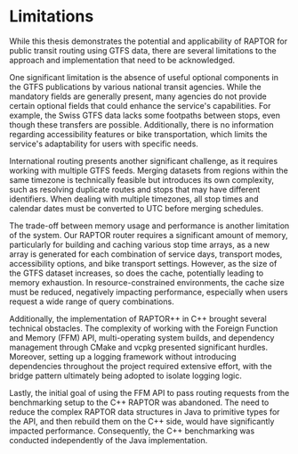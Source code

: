 # Limitations

While this thesis demonstrates the potential and applicability of RAPTOR for public transit routing using GTFS data,
there are several limitations to the approach and implementation that need to be acknowledged.

One significant limitation is the absence of useful optional components in the GTFS publications by various national
transit agencies. While the mandatory fields are generally present, many agencies do not provide certain optional fields
that could enhance the service's capabilities. For example, the Swiss GTFS data lacks some footpaths between stops, even
though these transfers are possible. Additionally, there is no information regarding accessibility features
or bike transportation, which limits the service's adaptability for users with specific needs.

International routing presents another significant challenge, as it requires working with multiple GTFS feeds. Merging
datasets from regions within the same timezone is technically feasible but introduces its own complexity, such as
resolving duplicate routes and stops that may have different identifiers. When dealing with multiple timezones,
all stop times and calendar dates must be converted to UTC before merging schedules.

The trade-off between memory usage and performance is another limitation of the system. Our RAPTOR router requires a
significant amount of memory, particularly for building and caching various stop time arrays, as a new array is
generated for each combination of service days, transport modes, accessibility options, and bike transport settings.
However, as the size of the GTFS dataset increases, so does the cache, potentially leading to memory exhaustion. In
resource-constrained environments, the cache size must be reduced, negatively impacting performance, especially when
users request a wide range of query combinations.

Additionally, the implementation of RAPTOR++ in C++ brought several technical obstacles. The complexity of working with
the Foreign Function and Memory (FFM) API, multi-operating system builds, and dependency management through CMake and
vcpkg presented significant hurdles. Moreover, setting up a logging framework without introducing dependencies
throughout the project required extensive effort, with the bridge pattern ultimately being adopted to isolate logging
logic.

Lastly, the initial goal of using the FFM API to pass routing requests from the benchmarking setup to the C++ RAPTOR was
abandoned. The need to reduce the complex RAPTOR data structures in Java to primitive types for the API, and then
rebuild them on the C++ side, would have significantly impacted performance. Consequently, the C++ benchmarking was
conducted independently of the Java implementation.
